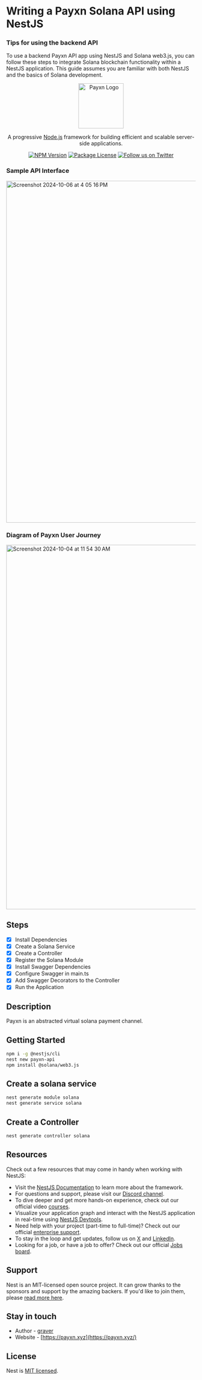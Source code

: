 # Writing a Payxn Solana API using NestJS
### Tips for using the backend API
To use a backend Payxn API app using NestJS and Solana web3.js, you can follow these steps to integrate Solana blockchain functionality within a NestJS application. This guide assumes you are familiar with both NestJS and the basics of Solana development.

<p align="center">
<a href="https://payxn.xyz/" target="blank"><img src="https://github.com/user-attachments/assets/d9bf3f00-557c-46d2-8729-24945df22aff" width="120" alt="Payxn Logo" >
</a>


[circleci-image]: https://img.shields.io/circleci/build/github/nestjs/nest/master?token=abc123def456
[circleci-url]: https://circleci.com/gh/nestjs/nest

  <p align="center">A progressive <a href="http://nodejs.org" target="_blank">Node.js</a> framework for building efficient and scalable server-side applications.</p>
    <p align="center">
<a href="https://www.npmjs.com/~nestjscore" target="_blank"><img src="https://img.shields.io/npm/v/@nestjs/core.svg" alt="NPM Version" /></a>
<a href="https://www.npmjs.com/~nestjscore" target="_blank"><img src="https://img.shields.io/npm/l/@nestjs/core.svg" alt="Package License" /></a>
<a href="https://twitter.com/payxnsol" target="_blank"><img src="https://img.shields.io/twitter/follow/nestframework.svg?style=social&label=Follow" alt="Follow us on Twitter"></a>
</p>
  <!--[![Backers on Open Collective](https://opencollective.com/nest/backers/badge.svg)](https://opencollective.com/nest#backer)
  [![Sponsors on Open Collective](https://opencollective.com/nest/sponsors/badge.svg)](https://opencollective.com/nest#sponsor)-->

### Sample API Interface
<img width="908" alt="Screenshot 2024-10-06 at 4 05 16 PM" src="https://github.com/user-attachments/assets/8692a023-e3cf-43be-bee9-ac25379e3b4f">


### Diagram of Payxn User Journey
<img width="968" alt="Screenshot 2024-10-04 at 11 54 30 AM" src="https://github.com/user-attachments/assets/0826e1c9-c6b3-4d4f-bdf9-77db621dd65a">

## Steps
- [x] Install Dependencies
- [x] Create a Solana Service
- [x] Create a Controller
- [x] Register the Solana Module
- [x] Install Swagger Dependencies
- [x] Configure Swagger in main.ts
- [x] Add Swagger Decorators to the Controller
- [x] Run the Application

## Description

Payxn is an abstracted virtual solana payment channel.

## Getting Started

```bash
npm i -g @nestjs/cli
nest new payxn-api
npm install @solana/web3.js
```

## Create a solana service

```bash
nest generate module solana 
nest generate service solana
```

## Create a Controller

```bash
nest generate controller solana
```


## Resources

Check out a few resources that may come in handy when working with NestJS:

- Visit the [NestJS Documentation](https://docs.nestjs.com) to learn more about the framework.
- For questions and support, please visit our [Discord channel](https://discord.gg/G7Qnnhy).
- To dive deeper and get more hands-on experience, check out our official video [courses](https://courses.nestjs.com/).
- Visualize your application graph and interact with the NestJS application in real-time using [NestJS Devtools](https://devtools.nestjs.com).
- Need help with your project (part-time to full-time)? Check out our official [enterprise support](https://enterprise.nestjs.com).
- To stay in the loop and get updates, follow us on [X](https://x.com/nestframework) and [LinkedIn](https://linkedin.com/company/nestjs).
- Looking for a job, or have a job to offer? Check out our official [Jobs board](https://jobs.nestjs.com).

## Support

Nest is an MIT-licensed open source project. It can grow thanks to the sponsors and support by the amazing backers. If you'd like to join them, please [read more here](https://docs.nestjs.com/support).

## Stay in touch

- Author - [graver](https://twitter.com/payxnsol)
- Website - [https://payxn.xyz](https://payxn.xyz/)


## License

Nest is [MIT licensed](https://github.com/nestjs/nest/blob/master/LICENSE).
